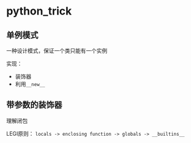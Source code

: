 # python_trick
## 单例模式
一种设计模式，保证一个类只能有一个实例

实现：

* 装饰器
* 利用`__new__`

## 带参数的装饰器
理解闭包

LEGI原则： `locals -> enclosing function -> globals -> __builtins__`
